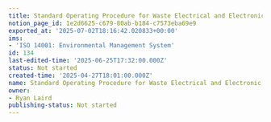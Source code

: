 ```yaml
---
title: Standard Operating Procedure for Waste Electrical and Electronic Equipments
notion_page_id: 1e2d6625-c679-80ab-b184-c7573eba69e9
exported_at: '2025-07-02T18:16:42.020833+00:00'
ims:
- 'ISO 14001: Environmental Management System'
id: 134
last-edited-time: '2025-06-25T17:32:00.000Z'
status: Not started
created-time: '2025-04-27T18:01:00.000Z'
name: Standard Operating Procedure for Waste Electrical and Electronic Equipments
owner:
- Ryan Laird
publishing-status: Not started
---
```




<!-- Unsupported block type: unsupported -->


